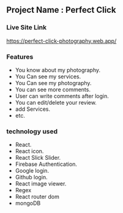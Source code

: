 ## Project Name : Perfect Click ##

### Live Site Link ###
https://perfect-click-photography.web.app/

### Features ###
* You know about my photography.
* You Can see my services.
* You Can see my photography.
* You can see more comments.
* User can write comments after login.
* You can edit/delete your review.
* add Services.
* etc. 


### technology used ###
* React.
* React icon.
* React Slick Slider.
* Firebase Authentication.
* Google login.
* Github login.
* React image viewer.
* Regex
* React router dom
* mongoDB



